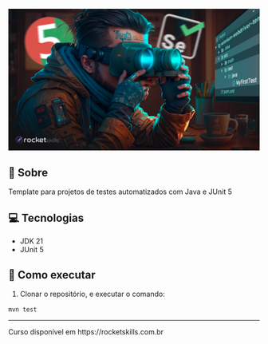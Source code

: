 ![poster](.github/cover.png)

## 🤘 Sobre

Template para projetos de testes automatizados com Java e JUnit 5

## 💻 Tecnologias
- JDK 21
- JUnit 5

## 🤖 Como executar

1. Clonar o repositório, e executar o comando:
```
mvn test
```

<hr>
Curso disponível em https://rocketskills.com.br
